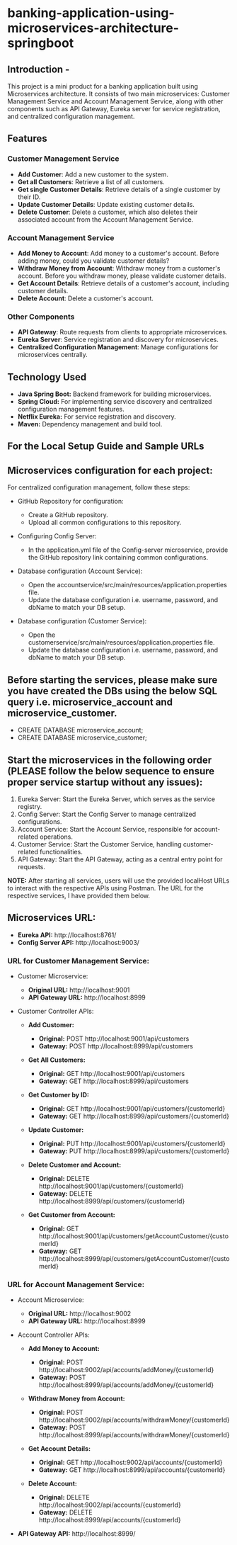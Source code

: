 # banking-application-using-microservices-architecture-springboot

## Introduction -
	
This project is a mini product for a banking application built using Microservices architecture. It consists of two main microservices: Customer Management Service and Account Management Service, along with other components such as API Gateway, Eureka server for service registration, and centralized configuration management.

## Features

### Customer Management Service

- **Add Customer**: Add a new customer to the system.
- **Get all Customers**: Retrieve a list of all customers.
- **Get single Customer Details**: Retrieve details of a single customer by their ID.
- **Update Customer Details**: Update existing customer details.
- **Delete Customer**: Delete a customer, which also deletes their associated account from the Account Management Service.

### Account Management Service

- **Add Money to Account**: Add money to a customer's account. Before adding money, could you validate customer details?
- **Withdraw Money from Account**: Withdraw money from a customer's account. Before you withdraw money, please validate customer details.
- **Get Account Details**: Retrieve details of a customer's account, including customer details.
- **Delete Account**: Delete a customer's account.

### Other Components

- **API Gateway**: Route requests from clients to appropriate microservices.
- **Eureka Server**: Service registration and discovery for microservices.
- **Centralized Configuration Management**: Manage configurations for microservices centrally.

## Technology Used

- **Java Spring Boot:** Backend framework for building microservices.
- **Spring Cloud:** For implementing service discovery and centralized configuration management features.
- **Netflix Eureka:** For service registration and discovery.
- **Maven:** Dependency management and build tool.


## For the Local Setup Guide and Sample URLs

## Microservices configuration for each project:

For centralized configuration management, follow these steps:
- GitHub Repository for configuration:
	- Create a GitHub repository.
	- Upload all common configurations to this repository.
	
- Configuring Config Server:
	- In the application.yml file of the Config-server microservice, provide the GitHub repository link containing common configurations.
	
- Database configuration (Account Service):
	- Open the accountservice/src/main/resources/application.properties file.
	- Update the database configuration i.e. username, password, and dbName to match your DB setup.
	
- Database configuration (Customer Service):
	- Open the customerservice/src/main/resources/application.properties file.
	- Update the database configuration i.e. username, password, and dbName to match your DB setup.
			
## Before starting the services, please make sure you have created the DBs using the below SQL query i.e. microservice_account and microservice_customer.
- CREATE DATABASE microservice_account;
- CREATE DATABASE microservice_customer;

  
## Start the microservices in the following order (PLEASE follow the below sequence to ensure proper service startup without any issues):

1. Eureka Server: Start the Eureka Server, which serves as the service registry.
2. Config Server: Start the Config Server to manage centralized configurations.
3. Account Service: Start the Account Service, responsible for account-related operations.
4. Customer Service: Start the Customer Service, handling customer-related functionalities.
5. API Gateway: Start the API Gateway, acting as a central entry point for requests.

**NOTE:** After starting all services, users will use the provided localHost URLs to interact with the respective APIs using Postman. The URL for the respective services, I have provided them below.



## Microservices URL: 
- **Eureka API:** http://localhost:8761/
- **Config Server API:** http://localhost:9003/
  
### URL for Customer Management Service: 
- Customer Microservice:
	- **Original URL:** http://localhost:9001
	- **API Gateway URL:** http://localhost:8999
	
- Customer Controller APIs:
	- **Add Customer:**
		- **Original:** POST http://localhost:9001/api/customers
		- **Gateway:** POST http://localhost:8999/api/customers
		
	- **Get All Customers:**
		- **Original:** GET http://localhost:9001/api/customers
		- **Gateway:** GET http://localhost:8999/api/customers
		
	- **Get Customer by ID:**
		- **Original:** GET http://localhost:9001/api/customers/{customerId}
		- **Gateway:** GET http://localhost:8999/api/customers/{customerId}
		
	- **Update Customer:**
		- **Original:** PUT http://localhost:9001/api/customers/{customerId}
		- **Gateway:** PUT http://localhost:8999/api/customers/{customerId}
		
	- **Delete Customer and Account:**
		- **Original:** DELETE http://localhost:9001/api/customers/{customerId}
		- **Gateway:** DELETE http://localhost:8999/api/customers/{customerId}
		
	- **Get Customer from Account:**
		- **Original:** GET http://localhost:9001/api/customers/getAccountCustomer/{customerId}
		- **Gateway:** GET http://localhost:8999/api/customers/getAccountCustomer/{customerId}


### URL for Account Management Service: 
	
- Account Microservice:
	- **Original URL:** http://localhost:9002
	- **API Gateway URL:** http://localhost:8999
	
- Account Controller APIs:
	- **Add Money to Account:**
		- **Original:** POST http://localhost:9002/api/accounts/addMoney/{customerId}
		- **Gateway:** POST http://localhost:8999/api/accounts/addMoney/{customerId}
		
	- **Withdraw Money from Account:**
		- **Original:** POST http://localhost:9002/api/accounts/withdrawMoney/{customerId}
		- **Gateway:** POST http://localhost:8999/api/accounts/withdrawMoney/{customerId}
		
	- **Get Account Details:**
		- **Original:** GET http://localhost:9002/api/accounts/{customerId}
		- **Gateway:** GET http://localhost:8999/api/accounts/{customerId}
		
	- **Delete Account:**
		- **Original:** DELETE http://localhost:9002/api/accounts/{customerId}
		- **Gateway:** DELETE http://localhost:8999/api/accounts/{customerId}
 

- **API Gateway API:** http://localhost:8999/


